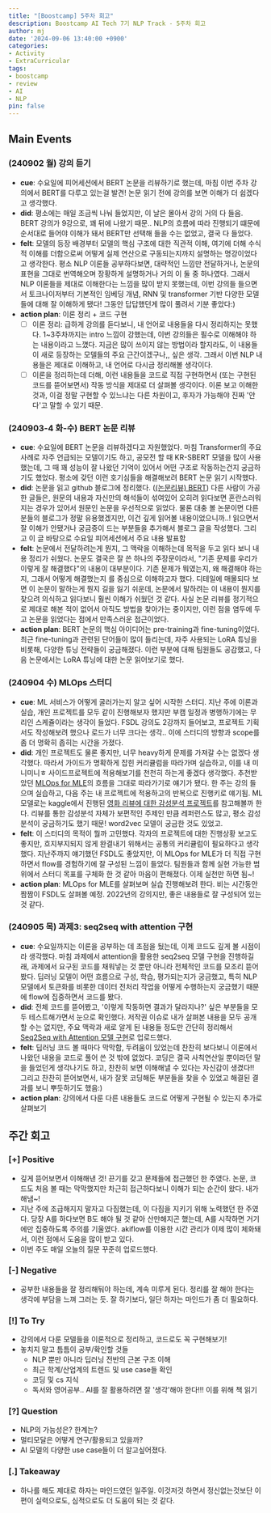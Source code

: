 ```yaml
---
title: "[Boostcamp] 5주차 회고"
description: Boostcamp AI Tech 7기 NLP Track - 5주차 회고
author: mj
date: '2024-09-06 13:40:00 +0900'
categories:
- Activity
- ExtraCurricular
tags:
- boostcamp
- review
- AI
- NLP
pin: false
---
```


## Main Events

### (240902 월) 강의 듣기
- **cue**: 수요일에 피어세션에서 BERT 논문을 리뷰하기로 했는데, 마침 이번 주차 강의에서 BERT를 다루고 있는걸 발견! 논문 읽기 전에 강의를 보면 이해가 더 쉽겠다고 생각했다.
- **did**: 평소에는 매일 조금씩 나눠 들었지만, 이 날은 몰아서 강의 거의 다 들음. BERT 강의가 9강으로, 꽤 뒤에 나왔기 때문.. NLP의 흐름에 따라 진행되기 떄문에 순서대로 들어야 이해가 돼서 BERT만 선택해 들을 수는 없었고, 결국 다 들었다. 
- **felt**: 모델의 등장 배경부터 모델의 핵심 구조에 대한 직관적 이해, 여기에 더해 수식적 이해를 더함으로써 어떻게 실제 연산으로 구동되는지까지 설명하는 명강이었다고 생각한다. 평소 NLP 이론들 공부하다보면, 대략적인 느낌만 전달하거나, 논문의 표현을 그대로 번역해오며 장황하게 설명하거나 거의 이 둘 중 하나였다. 그래서 NLP 이론들을 제대로 이해한다는 느낌을 많이 받지 못했는데, 이번 강의들 들으면서 토크나이저부터 기본적인 임베딩 개념, RNN 및 transformer 기반 다양한 모델들에 대해 잘 이해하게 됐다! 그동안 답답했던게 많이 풀려서 기분 좋았다:)
- **action plan**: 이론 정리 + 코드 구현
    - [ ] 이론 정리: 급하게 강의를 듣다보니, 내 언어로 내용들을 다시 정리하지는 못했다. 1~3주차까지는 intro 느낌이 강했는데, 이번 강의들은 필수로 이해해야 하는 내용이라고 느꼈다. 지금은 많이 쓰이지 않는 방법이라 할지라도, 이 내용들이 새로 등장하는 모델들의 주요 근간이겠구나,, 싶은 생각. 그래서 이번 NLP 내용들은 제대로 이해하고, 내 언어로 다시금 정리해볼 생각이다.
    - [ ] 이론을 정리하는데 더해, 이런 내용들을 코드로 직접 구현하면서 (또는 구현된 코드를 뜯어보면서) 작동 방식을 제대로 더 살펴볼 생각이다. 이론 보고 이해한 것과, 이걸 정말 구현할 수 있느냐는 다른 차원이고, 후자가 가능해야 진짜 '안다'고 말할 수 있기 때문.

### (240903-4 화-수) BERT 논문 리뷰
- **cue**: 수요일에 BERT 논문을 리뷰하겠다고 자원했었다. 마침 Transformer의 주요 사례로 자주 언급되는 모델이기도 하고, 공모전 할 때 KR-SBERT 모델을 많이 사용했는데, 그 때 꽤 성능이 잘 나왔던 기억이 있어서 어떤 구조로 작동하는건지 궁금하기도 했었다. 평소에 갖던 이런 호기심들을 해결해보려 BERT 논문 읽기 시작했다.
- **did**: 논문을 읽고 github 블로그에 정리했다. ([(논문리뷰) BERT](https://minjijeong98.github.io/posts/paper-review-bert/)) 다른 사람이 가공한 글들은, 원문의 내용과 자신만의 해석들이 섞여있어 오히려 읽다보면 혼란스러워지는 경우가 있어서 원문인 논문을 우선적으로 읽었다. 물론 대충 볼 논문이면 다른 분들의 블로그가 정말 유용했겠지만, 이건 깊게 읽어볼 내용이었으니까..! 읽으면서 잘 이해가 안됐거나 궁금증이 드는 부분들을 추가해서 블로그 글을 작성했다. 그리고 이 글 바탕으로 수요일 피어세션에서 주요 내용 발표함
- **felt**: 논문에서 전달하려는게 뭔지, 그 맥락을 이해하는데 목적을 두고 읽다 보니 내용 정리가 쉬웠다. 논문도 결국은 잘 쓴 하나의 주장문이라서, "기존 문제를 우리가 이렇게 잘 해결했다"의 내용이 대부분이다. 기존 문제가 뭐였는지, 왜 해결해야 하는지, 그래서 어떻게 해결했는지 를 중심으로 이해하고자 했다. 디테일에 매몰되다 보면 이 논문이 말하는게 뭔지 길을 잃기 쉬운데, 논문에서 말하려는 이 내용이 뭔지를 찾으려 의식하고 읽다보니 훨씬 이해가 쉬웠던 것 같다. 사실 논문 리뷰를 정기적으로 제대로 해본 적이 없어서 아직도 방법을 찾아가는 중이지만, 이런 점을 염두에 두고 논문을 읽었다는 점에서 만족스러운 접근이었다.
- **action plan**: BERT 논문의 핵심 아이디어는 pre-training과 fine-tuning이었다. 최근 fine-tuning과 관련된 단어들이 많이 들리는데, 자주 사용되는 LoRA 튜닝을 비롯해, 다양한 튜닝 전략들이 궁금해졌다. 이런 부분에 대해 팀원들도 공감했고, 다음 논문에서는 LoRA 튜닝에 대한 논문 읽어보기로 했다.

### (240904 수) MLOps 스터디
- **cue**: ML 서비스가 어떻게 굴러가는지 알고 싶어 시작한 스터디. 지난 주에 이론과 실습, 개인 프로젝트를 모두 같이 진행해보자 했지만 부캠 일정과 병행하기에는 무리인 스케쥴이라는 생각이 들었다. FSDL 강의도 2강까지 들어보고, 프로젝트 기획서도 작성해보려 했으나 로드가 너무 크다는 생각.. 이에 스터디의 방향과 scope를 좀 더 명확히 좁히는 시간을 가졌다.
- **did**: 개인 프로젝트도 물론 좋지만, 너무 heavy하게 문제를 가져갈 수는 없겠다 생각했다. 따라서 가이드가 명확하게 잡힌 커리큘럼을 따라가며 실습하고, 이를 내 미니미니ㅎ 사이드프로젝트에 적용해보기를 천천히 하는게 좋겠다 생각했다. 추천받았던 [MLOps for MLE](https://mlops-for-mle.github.io/tutorial/)의 흐름을 그대로 따라가기로 얘기가 됐다. 한 주는 강의 들으며 실습하고, 다음 주는 내 프로젝트에 적용하고의 반복으로 진행키로 얘기됨. ML 모델로는 kaggle에서 진행된 [영화 리뷰에 대한 감성분석 프로젝트](https://www.kaggle.com/competitions/word2vec-nlp-tutorial)를 참고해볼까 한다. 리뷰를 통한 감성분석 자체가 보편적인 주제인 만큼 레퍼런스도 많고, 평소 감성분석이 궁금하기도 했기 때문! word2vec 모델이 궁금한 것도 있었고.
- **felt**: 이 스터디의 목적이 뭘까 고민했다. 각자의 프로젝트에 대한 진행상황 보고도 좋지만, 흐지부지되지 않게 완결내기 위해서는 공통의 커리큘럼이 필요하다고 생각했다. 지난주까지 얘기했던 FSDL도 좋았지만, 이 MLOps for MLE가 더 직접 구현하면서 flow를 경험하기에 잘 구성된 느낌이 들었다. 팀원들과 함께 실현 가능한 범위에서 스터디 목표를 구체화 한 것 같아 마음이 편해졌다. 이제 실천만 하면 됨~!
- **action plan**: MLOps for MLE를 살펴보며 실습 진행해보려 한다. 비는 시간동안 짬짬이 FSDL도 살펴볼 예정. 2022년의 강의지만, 좋은 내용들로 잘 구성되어 있는 것 같다.

### (240905 목) 과제3: seq2seq with attention 구현
- **cue**: 수요일까지는 이론을 공부하는 데 초점을 뒀는데, 이제 코드도 깊게 볼 시점이라 생각했다. 마침 과제에서 attention을 활용한 seq2seq 모델 구현을 진행하길래, 과제에서 요구된 코드를 채워넣는 것 뿐만 아니라 전체적인 코드를 모조리 뜯어봤다. 딥러닝 모델이 어떤 흐름으로 구성, 학습, 평가되는지가 궁금했고, 특히 NLP 모델에서 토큰화를 비롯한 데이터 전처리 작업을 어떻게 수행하는지 궁금했기 때문에 flow에 집중하면서 코드를 봤다.
- **did**: 전체 코드를 뜯어봤고, '이렇게 작동하면 결과가 달라지나?' 싶은 부분들을 모두 테스트해가면서 눈으로 확인했다. 저작권 이슈로 내가 살펴본 내용을 모두 공개할 수는 없지만, 주요 맥락과 새로 알게 된 내용들 정도만 간단히 정리해서 [Seq2Seq with Attention 모델 구현](https://minjijeong98.github.io/posts/seq2seq-with-attention-flow/)로 업로드했다. 
- **felt**: 딥러닝 코드 볼 때마다 막막함, 두려움이 있었는데 찬찬히 보다보니 이론에서 나왔던 내용을 코드로 풀어 쓴 것 밖에 없었다. 코딩은 결국 사칙연산일 뿐이라던 말을 들었던게 생각나기도 하고, 찬찬히 보면 이해해낼 수 있다는 자신감이 생겼다!! 그리고 찬찬히 뜯어보면서, 내가 잘못 코딩해둔 부분들을 찾을 수 있었고 해결된 결과를 보니 뿌듯하기도 했음:)
- **action plan**: 강의에서 다룬 다른 내용들도 코드로 어떻게 구현될 수 있는지 추가로 살펴보기


## 주간 회고

### **[+]** Positive
- 깊게 뜯어보면서 이해해낸 것! 끈기를 갖고 문제들에 접근했던 한 주였다. 논문, 코드도 처음 볼 때는 막막했지만 차근히 접근하다보니 이해가 되는 순간이 왔다. 내가 해냄~!
- 지난 주에 조급해지지 말자고 다짐했는데, 이 다짐을 지키기 위해 노력했던 한 주였다. 당장 A를 하다보면 B도 해야 될 것 같아 산만해지곤 했는데, A를 시작하면 거기에만 집중하도록 주의를 기울였다. akiflow를 이용한 시간 관리가 이제 많이 체화돼서, 이런 점에서 도움을 많이 받고 있다.
- 이번 주도 매일 오늘의 질문 꾸준히 업로드했다.

### **[-]** Negative
- 공부한 내용들을 잘 정리해둬야 하는데, 계속 미루게 된다. 정리를 잘 해야 한다는 생각에 부담을 느껴 그러는 듯. 잘 하기보다, 일단 하자는 마인드가 좀 더 필요하다.

### **[!]** To Try
- 강의에서 다룬 모델들을 이론적으로 정리하고, 코드로도 꼭 구현해보기!
- 놓치지 말고 틈틈이 공부/확인할 것들
    - NLP 뿐만 아니라 딥러닝 전반의 근본 구조 이해
    - 최근 학계/산업계의 트렌드 및 use case들 확인
    - 코딩 및 cs 지식
    - 독서와 영어공부.. AI를 잘 활용하려면 잘 '생각'해야 한다!!! 이를 위해 책 읽기

### [?] Question
- NLP의 가능성은? 한계는?
- 멀티모달은 어떻게 연구/활용되고 있을까?
- AI 모델의 다양한 use case들이 더 알고싶어졌다.

### [.] Takeaway
- 하나를 해도 제대로 하자는 마인드였던 일주일. 이것저것 하면서 정신없는것보단 이 편이 실력으로도, 심적으로도 더 도움이 되는 것 같다.
